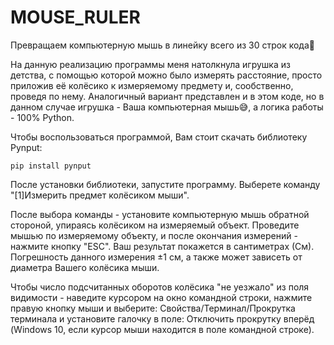 # MOUSE_RULER
Превращаем компьютерную мышь в линейку всего из 30 строк кода🙂

На данную реализацию программы меня натолкнула игрушка из детства, с помощью которой можно было измерять расстояние, просто приложив её колёсико к измеряемому предмету и, сообственно, проведя по нему. Аналогичный вариант представлен и в этом коде, но в данном случае игрушка - Ваша компьютерная мышь😅, а логика работы - 100% Python.

Чтобы воспользоваться программой, Вам стоит скачать библиотеку Pynput:

`pip install pynput`
  
После установки библиотеки, запустите программу.
Выберете команду "[1]Измерить предмет колёсиком мыши".

После выбора команды - установите компьютерную мышь обратной стороной, упираясь колёсиком на измеряемый объект. Проведите мышью по измеряемому объекту, и после окончания измерений - нажмите кнопку "ESC". Ваш результат покажется в сантиметрах (См). Погрешность данного измерения ±1 см, а также может зависеть от диаметра Вашего колёсика мыши. 

Чтобы число подсчитанных оборотов колёсика "не уезжало" из поля видимости - наведите курсором на окно командной строки, нажмите правую кнопку мыши и выберите: Свойства/Терминал/Прокрутка терминала и установите галочку в поле: Отключить прокрутку вперёд (Windows 10, если курсор мыши находится в поле командной строке).
